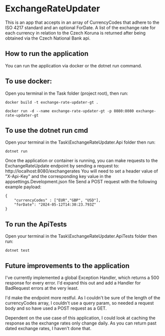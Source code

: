 # ExchangeRateUpdater

This is an app that accepts in an array of CurrencyCodes that adhere to the ISO 4217 standard and an optional ForDate.
A list of the exchange rate for each currency in relation to the Czech Koruna is returned after being obtained via the Czech National Bank api.

## How to run the application

You can run the application via docker or the dotnet run command.

## To use docker:

Open you terminal in the Task folder (project root), then run:

	docker build -t exchange-rate-updater-gt .
	
	docker run -d --name exchange-rate-updater-gt -p 8080:8080 exchange-rate-updater-gt
 
## To use the dotnet run cmd

Open your terminal in the Task\ExchangeRateUpdater.Api folder then run:

	dotnet run
 
Once the application or container is running, you can make requests to the ExchangeRateUpdate endpoint by sending a request to:
 http://localhost:8080/exchangerates
You will need to set a header value of "X-Api-Key" and the corresponding key value in the appsettings.Development.json file
Send a POST request with the following example payload:

	{
		"currencyCodes" : ["EUR","GBP", "USD"],
		"forDate": "2024-05-12T14:30:23.793Z"
	}

## To run the ApiTests

Open your terminal in the Task\ExchangeRateUpdater.ApiTests folder then run:

	dotnet test

## Future improvements to the application

I've currently implemented a global Exception Handler, which returns a 500 response for every error. I'd expand this out and add a Handler for BadRequest errors at the very least.

I'd make the endpoint more restful. As I couldn't be sure of the length of the currencyCodes array, I couldn't use a query param, so needed a request body and so have used a POST request as a GET.

Dependent on the use case of this application, I could look at caching the response as the exchange rates only change daily. As you can return past dated exchange rates, I haven't done that.